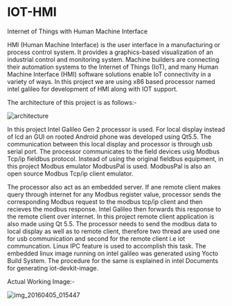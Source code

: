 # IOT-HMI
Internet of Things with Human Machine Interface

HMI (Human Machine Interface) is the user interface in a manufacturing or
process control system. It provides a graphics-based visualization of an
industrial control and monitoring system. Machine builders are connecting their
automation systems to the Internet of Things (IoT), and many Human Machine
Interface (HMI) software solutions enable IoT connectivity in a variety of ways.
In this project we are using x86 based processor named intel galileo for
development of HMI along with IOT support.

The architecture of this project is as follows:-

![architecture](https://cloud.githubusercontent.com/assets/8409015/14314615/e0fd5e92-fc15-11e5-9072-37a4738e6feb.png)

In this project Intel Galileo Gen 2 processor is used. For local display instead 
of lcd an GUI on rooted Android phone was developed using Qt5.5. The communication
between this local display and processor is through usb serial port. The processor
communicates to the field devices usig Modbus Tcp/ip fieldbus protocol. Instead of
using the original fieldbus equipment, in this project Modbus emulator  ModbusPal
is used. ModbusPal is also an open source Modbus Tcp/ip client emulator.

The processor also act as an embedded server. If ane remote client makes query through internet for any Modbus register value, processor sends the corresponding Modbus request to the modbus tcp/ip client and then recieves the modbus response. Intel Galileo then forwards this response to the remote client over internet. In this project remote client application is also made using Qt 5.5. The processor needs to send the modbus data to local display as well as to remote client, therefore two thread are used one for usb communication and second for the remote client i.e iot communcation. Linux IPC feature is used to accomplish this task. The embedded linux image running on intel galileo was generated using Yocto Build System. The procedure for the same is explained in intel Documents for generating iot-devkit-image.

Actual Working Image:-

![img_20160405_015447](https://cloud.githubusercontent.com/assets/8409015/14315380/55891248-fc1a-11e5-8e9b-e62a941387ed.jpg)
